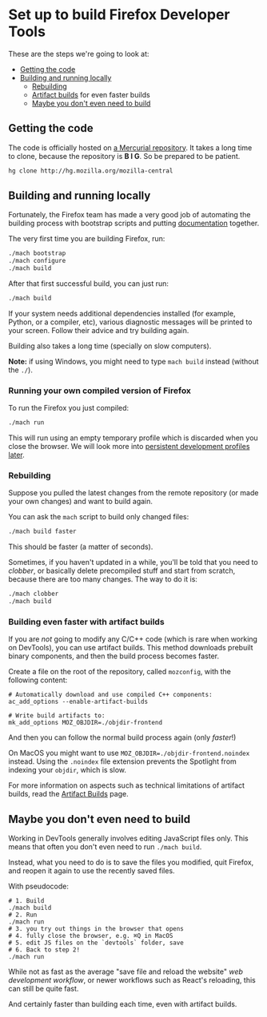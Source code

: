 # Set up to build Firefox Developer Tools

These are the steps we're going to look at:

* [Getting the code](#getting-the-code)
* [Building and running locally](#building-and-running-locally)
  * [Rebuilding](#rebuilding)
  * [Artifact builds](#building-even-faster-with-artifact-builds) for even faster builds
  * [Maybe you don't even need to build](#maybe-you-dont-even-need-to-build)

## Getting the code

The code is officially hosted on [a Mercurial repository](https://hg.mozilla.org/mozilla-central/). It takes a long time to clone, because the repository is **B I G**. So be prepared to be patient.

```bash
hg clone http://hg.mozilla.org/mozilla-central
```

## Building and running locally

Fortunately, the Firefox team has made a very good job of automating the building process with bootstrap scripts and putting [documentation](https://developer.mozilla.org/En/Simple_Firefox_build) together.

The very first time you are building Firefox, run:

```bash
./mach bootstrap
./mach configure
./mach build
```

After that first successful build, you can just run:

```bash
./mach build
```

If your system needs additional dependencies installed (for example, Python, or a compiler, etc), various diagnostic messages will be printed to your screen. Follow their advice and try building again.

Building also takes a long time (specially on slow computers).

**Note:** if using Windows, you might need to type `mach build` instead (without the `./`).

### Running your own compiled version of Firefox

To run the Firefox you just compiled:

```bash
./mach run
```

This will run using an empty temporary profile which is discarded when you close the browser. We will look more into [persistent development profiles later](./development-profiles.md).

### Rebuilding

Suppose you pulled the latest changes from the remote repository (or made your own changes) and want to build again.

You can ask the `mach` script to build only changed files:

```bash
./mach build faster
```

This should be faster (a matter of seconds).

Sometimes, if you haven't updated in a while, you'll be told that you need to *clobber*, or basically delete precompiled stuff and start from scratch, because there are too many changes. The way to do it is:

```bash
./mach clobber
./mach build
```

### Building even faster with artifact builds

If you are *not* going to modify any C/C++ code (which is rare when working on DevTools), you can use artifact builds. This method downloads prebuilt binary components, and then the build process becomes faster.

Create a file on the root of the repository, called `mozconfig`, with the following content:

```
# Automatically download and use compiled C++ components:
ac_add_options --enable-artifact-builds
 
# Write build artifacts to:
mk_add_options MOZ_OBJDIR=./objdir-frontend
```

And then you can follow the normal build process again (only *faster*!)

On MacOS you might want to use `MOZ_OBJDIR=./objdir-frontend.noindex` instead. Using the `.noindex` file extension prevents the Spotlight from indexing your `objdir`, which is slow.

For more information on aspects such as technical limitations of artifact builds, read the [Artifact Builds](https://developer.mozilla.org/en-US/docs/Mozilla/Developer_guide/Build_Instructions/Artifact_builds) page.

## Maybe you don't even need to build

Working in DevTools generally involves editing JavaScript files only. This means that often you don't even need to run `./mach build`.

Instead, what you need to do is to save the files you modified, quit Firefox, and reopen it again to use the recently saved files.

With pseudocode:

```
# 1. Build
./mach build
# 2. Run
./mach run
# 3. you try out things in the browser that opens
# 4. fully close the browser, e.g. ⌘Q in MacOS
# 5. edit JS files on the `devtools` folder, save
# 6. Back to step 2!
./mach run
```

While not as fast as the average "save file and reload the website" *web development workflow*, or newer workflows such as React's reloading, this can still be quite fast.

And certainly faster than building each time, even with artifact builds.

